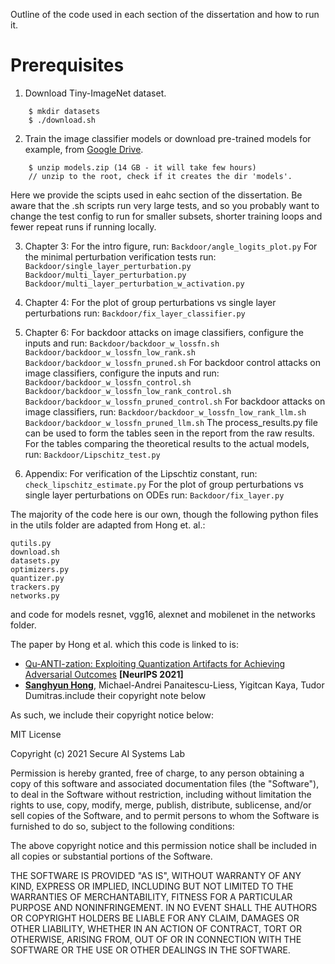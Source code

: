Outline of the code used in each section of the dissertation and how to run it.


# Prerequisites

1. Download Tiny-ImageNet dataset.

```
    $ mkdir datasets
    $ ./download.sh
```


2. Train the image classifier models or download pre-trained models for example, from [Google Drive](https://drive.google.com/file/d/1RwJfqAAnz9fUjsnXxsyNqAwHE5PZLhkX/view?usp=sharing).

```
    $ unzip models.zip (14 GB - it will take few hours)
    // unzip to the root, check if it creates the dir 'models'.
```
Here we provide the scipts used in eahc section of the dissertation. Be aware that the .sh scripts run very large tests, and so
you probably want to change the test config to run for smaller subsets, shorter training loops and fewer repeat runs if
running locally. 

3. Chapter 3:
    For the intro figure, run: 
        `Backdoor/angle_logits_plot.py`
    For the minimal perturbation verification tests run: 
        `Backdoor/single_layer_perturbation.py`
        `Backdoor/multi_layer_perturbation.py`
        `Backdoor/multi_layer_perturbation_w_activation.py`

4. Chapter 4:
    For the plot of group perturbations vs single layer perturbations run:
        `Backdoor/fix_layer_classifier.py`

5. Chapter 6: 
    For backdoor attacks on image classifiers, configure the inputs and run:
        `Backdoor/backdoor_w_lossfn.sh`
        `Backdoor/backdoor_w_lossfn_low_rank.sh`
        `Backdoor/backdoor_w_lossfn_pruned.sh`
    For backdoor control attacks on image classifiers, configure the inputs and run:
        `Backdoor/backdoor_w_lossfn_control.sh`
        `Backdoor/backdoor_w_lossfn_low_rank_control.sh`
        `Backdoor/backdoor_w_lossfn_pruned_control.sh`
    For backdoor attacks on image classifiers, run:
        `Backdoor/backdoor_w_lossfn_low_rank_llm.sh`
        `Backdoor/backdoor_w_lossfn_pruned_llm.sh`
    The process_results.py file can be used to form the tables seen in the report from the raw results.
    For the tables comparing the theoretical results to the actual models, run:
        `Backdoor/Lipschitz_test.py`


5. Appendix:
    For verification of the Lipschtiz constant, run:
        `check_lipschitz_estimate.py`
    For the plot of group perturbations vs single layer perturbations on ODEs run:
        `Backdoor/fix_layer.py`



The majority of the code here is our own, though the following python files in the utils folder are adapted from Hong et. al.:

    qutils.py
    download.sh
    datasets.py
    optimizers.py
    quantizer.py
    trackers.py
    networks.py
    
and code for models resnet, vgg16, alexnet and mobilenet in the networks folder.

The paper by Hong et al. which this code is linked to is:

- [Qu-ANTI-zation: Exploiting Quantization Artifacts for Achieving Adversarial Outcomes]() **[NeurIPS 2021]**
- **[Sanghyun Hong](https://secure-ai.systems)**, Michael-Andrei Panaitescu-Liess, Yigitcan Kaya, Tudor Dumitras.include their copyright note below

As such, we include their copyright notice below:

MIT License

Copyright (c) 2021 Secure AI Systems Lab

Permission is hereby granted, free of charge, to any person obtaining a copy
of this software and associated documentation files (the "Software"), to deal
in the Software without restriction, including without limitation the rights
to use, copy, modify, merge, publish, distribute, sublicense, and/or sell
copies of the Software, and to permit persons to whom the Software is
furnished to do so, subject to the following conditions:

The above copyright notice and this permission notice shall be included in all
copies or substantial portions of the Software.

THE SOFTWARE IS PROVIDED "AS IS", WITHOUT WARRANTY OF ANY KIND, EXPRESS OR
IMPLIED, INCLUDING BUT NOT LIMITED TO THE WARRANTIES OF MERCHANTABILITY,
FITNESS FOR A PARTICULAR PURPOSE AND NONINFRINGEMENT. IN NO EVENT SHALL THE
AUTHORS OR COPYRIGHT HOLDERS BE LIABLE FOR ANY CLAIM, DAMAGES OR OTHER
LIABILITY, WHETHER IN AN ACTION OF CONTRACT, TORT OR OTHERWISE, ARISING FROM,
OUT OF OR IN CONNECTION WITH THE SOFTWARE OR THE USE OR OTHER DEALINGS IN THE
SOFTWARE.

